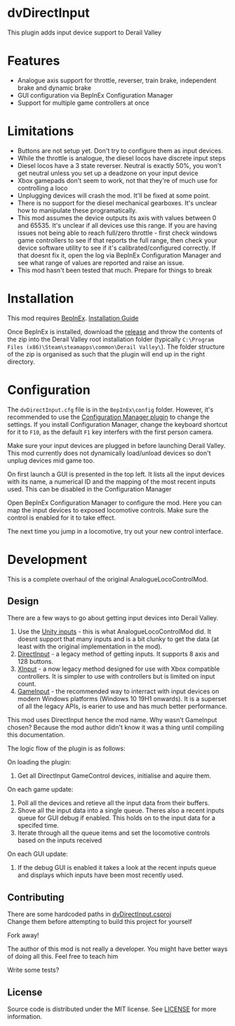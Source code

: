# dvDirectInput

This plugin adds input device support to Derail Valley

# Features

* Analogue axis support for throttle, reverser, train brake, independent brake and dynamic brake
* GUI configuration via BepInEx Configuration Manager
* Support for multiple game controllers at once

# Limitations

* Buttons are not setup yet. Don't try to configure them as input devices.
* While the throttle is analogue, the diesel locos have discrete input steps
* Diesel locos have a 3 state reverser. Neutral is exactly 50%, you won't get neutral unless you set up a deadzone on your input device
* Xbox gamepads don't seem to work, not that they're of much use for controlling a loco
* Unplugging devices will crash the mod. It'll be fixed at some point.
* There is no support for the diesel mechanical gearboxes. It's unclear how to manipulate these programatically.
* This mod assumes the device outputs its axis with values between 0 and 65535. It's unclear if all devices use this range. If you are having issues not being able to reach full/zero throttle - first check windows game controllers to see if that reports the full range, then check your device software utility to see if it's calibrated/configured correctly. If that doesnt fix it, open the log via BepInEx Configuration Manager and see what range of values are reported and raise an issue.
* This mod hasn't been tested that much. Prepare for things to break

# Installation

This mod requires [BepInEx](https://github.com/BepInEx/BepInEx/releases/latest). [Installation Guide](https://www.nexusmods.com/derailvalley/videos/7)

Once BepInEx is installed, download the [release](https://github.com/Matthew-J-Green/dvDirectInput/releases/latest) and throw the contents of the zip into the Derail Valley root installation folder (typically `C:\Program Files (x86)\Steam\steamapps\common\Derail Valley\`). The folder structure of the zip is organised as such that the plugin will end up in the right directory.

# Configuration

The `dvDirectInput.cfg` file is in the `BepInEx\config` folder. However, it's recommended to use the [Configuration Manager plugin](https://github.com/BepInEx/BepInEx.ConfigurationManager) to change the settings. If you install Configuration Manager, change the keyboard shortcut for it to `F10`, as the default `F1` key interfers with the first person camera.

Make sure your input devices are plugged in before launching Derail Valley. This mod currently does not dynamically load/unload devices so don't unplug devices mid game too.

On first launch a GUI is presented in the top left. It lists all the input devices with its name, a numerical ID and the mapping of the most recent inputs used. This can be disabled in the Configuration Manager

Open BepInEx Configuration Manager to configure the mod. Here you can map the input devices to exposed locomotive controls. Make sure the control is enabled for it to take effect.

The next time you jump in a locomotive, try out your new control interface.

# Development

This is a complete overhaul of the original AnalogueLocoControlMod.

## Design

There are a few ways to go about getting input devices into Derail Valley.
1. Use the [Unity inputs](https://docs.unity3d.com/ScriptReference/Input.html) - this is what AnalogueLocoControlMod did. It doesnt support that many inputs and is a bit clunky to get the data (at least with the original implementation in the mod).
2. [DirectInput](https://learn.microsoft.com/en-us/previous-versions/windows/desktop/ee416842(v=vs.85)) - a legacy method of getting inputs. It supports 8 axis and 128 buttons.
3. [XInput](https://learn.microsoft.com/en-us/windows/win32/xinput/getting-started-with-xinput) - a now legacy method designed for use with Xbox compatible controllers. It is simpler to use with controllers but is limited on input count.
4. [GameInput](https://learn.microsoft.com/en-us/gaming/gdk/_content/gc/input/overviews/input-overview) - the recommended way to interract with input devices on modern Windows platforms (Windows 10 19H1 onwards). It is a superset of all the legacy APIs, is earier to use and has much better performance.

This mod uses DirectInput hence the mod name.
Why wasn't GameInput chosen? Because the mod author didn't know it was a thing until compiling this documentation.

The logic flow of the plugin is as follows:

On loading the plugin:
1. Get all DirectInput GameControl devices, initialise and aquire them.

On each game update:
1. Poll all the devices and retieve all the input data from their buffers.
2. Shove all the input data into a single queue. Theres also a recent inputs queue for GUI debug if enabled. This holds on to the input data for a specifed time.
3. Iterate through all the queue items and set the locomotive controls based on the inputs received

On each GUI update:
1. If the debug GUI is enabled it takes a look at the recent inputs queue and displays which inputs have been most recently used.

## Contributing

There are some hardcoded paths in [dvDirectInput.csproj](dvDirectInput/dvDirectInput.csproj)\
Change them before attempting to build this project for yourself

Fork away!

The author of this mod is not really a developer. You might have better ways of doing all this. Feel free to teach him

Write some tests?

## License

Source code is distributed under the MIT license. See [LICENSE](LICENSE) for more information.